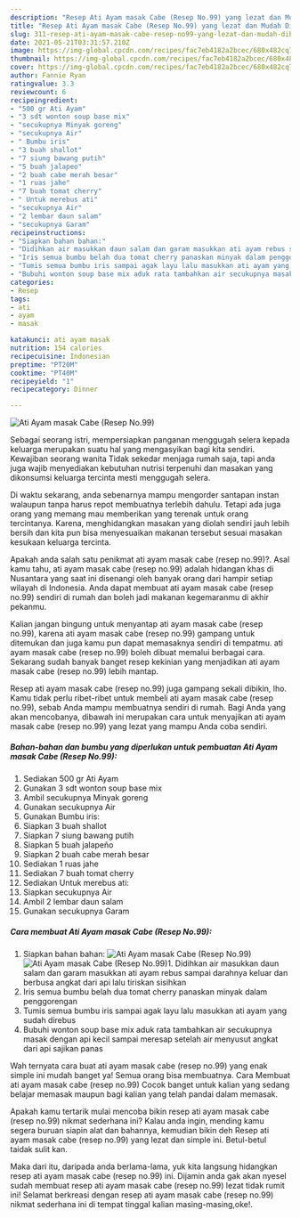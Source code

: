 ```yaml
---
description: "Resep Ati Ayam masak Cabe (Resep No.99) yang lezat dan Mudah Dibuat"
title: "Resep Ati Ayam masak Cabe (Resep No.99) yang lezat dan Mudah Dibuat"
slug: 311-resep-ati-ayam-masak-cabe-resep-no99-yang-lezat-dan-mudah-dibuat
date: 2021-05-21T03:31:57.210Z
image: https://img-global.cpcdn.com/recipes/fac7eb4182a2bcec/680x482cq70/ati-ayam-masak-cabe-resep-no99-foto-resep-utama.jpg
thumbnail: https://img-global.cpcdn.com/recipes/fac7eb4182a2bcec/680x482cq70/ati-ayam-masak-cabe-resep-no99-foto-resep-utama.jpg
cover: https://img-global.cpcdn.com/recipes/fac7eb4182a2bcec/680x482cq70/ati-ayam-masak-cabe-resep-no99-foto-resep-utama.jpg
author: Fannie Ryan
ratingvalue: 3.3
reviewcount: 6
recipeingredient:
- "500 gr Ati Ayam"
- "3 sdt wonton soup base mix"
- "secukupnya Minyak goreng"
- "secukupnya Air"
- " Bumbu iris"
- "3 buah shallot"
- "7 siung bawang putih"
- "5 buah jalapeo"
- "2 buah cabe merah besar"
- "1 ruas jahe"
- "7 buah tomat cherry"
- " Untuk merebus ati"
- "secukupnya Air"
- "2 lembar daun salam"
- "secukupnya Garam"
recipeinstructions:
- "Siapkan bahan bahan:"
- "Didihkan air masukkan daun salam dan garam masukkan ati ayam rebus sampai darahnya keluar dan berbusa angkat dari api lalu tiriskan sisihkan"
- "Iris semua bumbu belah dua tomat cherry panaskan minyak dalam penggorengan"
- "Tumis semua bumbu iris sampai agak layu lalu masukkan ati ayam yang sudah direbus"
- "Bubuhi wonton soup base mix aduk rata tambahkan air secukupnya masak dengan api kecil sampai meresap setelah air menyusut angkat dari api sajikan panas"
categories:
- Resep
tags:
- ati
- ayam
- masak

katakunci: ati ayam masak 
nutrition: 154 calories
recipecuisine: Indonesian
preptime: "PT20M"
cooktime: "PT40M"
recipeyield: "1"
recipecategory: Dinner

---
```



![Ati Ayam masak Cabe (Resep No.99)](https://img-global.cpcdn.com/recipes/fac7eb4182a2bcec/680x482cq70/ati-ayam-masak-cabe-resep-no99-foto-resep-utama.jpg)

Sebagai seorang istri, mempersiapkan panganan menggugah selera kepada keluarga merupakan suatu hal yang mengasyikan bagi kita sendiri. Kewajiban seorang  wanita Tidak sekedar menjaga rumah saja, tapi anda juga wajib menyediakan kebutuhan nutrisi terpenuhi dan masakan yang dikonsumsi keluarga tercinta mesti menggugah selera.

Di waktu  sekarang, anda sebenarnya mampu mengorder santapan instan walaupun tanpa harus repot membuatnya terlebih dahulu. Tetapi ada juga orang yang memang mau memberikan yang terenak untuk orang tercintanya. Karena, menghidangkan masakan yang diolah sendiri jauh lebih bersih dan kita pun bisa menyesuaikan makanan tersebut sesuai masakan kesukaan keluarga tercinta. 



Apakah anda salah satu penikmat ati ayam masak cabe (resep no.99)?. Asal kamu tahu, ati ayam masak cabe (resep no.99) adalah hidangan khas di Nusantara yang saat ini disenangi oleh banyak orang dari hampir setiap wilayah di Indonesia. Anda dapat membuat ati ayam masak cabe (resep no.99) sendiri di rumah dan boleh jadi makanan kegemaranmu di akhir pekanmu.

Kalian jangan bingung untuk menyantap ati ayam masak cabe (resep no.99), karena ati ayam masak cabe (resep no.99) gampang untuk ditemukan dan juga kamu pun dapat memasaknya sendiri di tempatmu. ati ayam masak cabe (resep no.99) boleh dibuat memalui berbagai cara. Sekarang sudah banyak banget resep kekinian yang menjadikan ati ayam masak cabe (resep no.99) lebih mantap.

Resep ati ayam masak cabe (resep no.99) juga gampang sekali dibikin, lho. Kamu tidak perlu ribet-ribet untuk membeli ati ayam masak cabe (resep no.99), sebab Anda mampu membuatnya sendiri di rumah. Bagi Anda yang akan mencobanya, dibawah ini merupakan cara untuk menyajikan ati ayam masak cabe (resep no.99) yang lezat yang mampu Anda coba sendiri.

<!--inarticleads1-->

##### Bahan-bahan dan bumbu yang diperlukan untuk pembuatan Ati Ayam masak Cabe (Resep No.99):

1. Sediakan 500 gr Ati Ayam
1. Gunakan 3 sdt wonton soup base mix
1. Ambil secukupnya Minyak goreng
1. Gunakan secukupnya Air
1. Gunakan  Bumbu iris:
1. Siapkan 3 buah shallot
1. Siapkan 7 siung bawang putih
1. Siapkan 5 buah jalapeño
1. Siapkan 2 buah cabe merah besar
1. Sediakan 1 ruas jahe
1. Sediakan 7 buah tomat cherry
1. Sediakan  Untuk merebus ati:
1. Siapkan secukupnya Air
1. Ambil 2 lembar daun salam
1. Gunakan secukupnya Garam




<!--inarticleads2-->

##### Cara membuat Ati Ayam masak Cabe (Resep No.99):

1. Siapkan bahan bahan:
<img src="https://img-global.cpcdn.com/steps/b5d270b9029bc0fd/160x128cq70/ati-ayam-masak-cabe-resep-no99-langkah-memasak-1-foto.jpg" alt="Ati Ayam masak Cabe (Resep No.99)"><img src="https://img-global.cpcdn.com/steps/06a26a9b30d263a3/160x128cq70/ati-ayam-masak-cabe-resep-no99-langkah-memasak-1-foto.jpg" alt="Ati Ayam masak Cabe (Resep No.99)">1. Didihkan air masukkan daun salam dan garam masukkan ati ayam rebus sampai darahnya keluar dan berbusa angkat dari api lalu tiriskan sisihkan
1. Iris semua bumbu belah dua tomat cherry panaskan minyak dalam penggorengan
1. Tumis semua bumbu iris sampai agak layu lalu masukkan ati ayam yang sudah direbus
1. Bubuhi wonton soup base mix aduk rata tambahkan air secukupnya masak dengan api kecil sampai meresap setelah air menyusut angkat dari api sajikan panas




Wah ternyata cara buat ati ayam masak cabe (resep no.99) yang enak simple ini mudah banget ya! Semua orang bisa membuatnya. Cara Membuat ati ayam masak cabe (resep no.99) Cocok banget untuk kalian yang sedang belajar memasak maupun bagi kalian yang telah pandai dalam memasak.

Apakah kamu tertarik mulai mencoba bikin resep ati ayam masak cabe (resep no.99) nikmat sederhana ini? Kalau anda ingin, mending kamu segera buruan siapin alat dan bahannya, kemudian bikin deh Resep ati ayam masak cabe (resep no.99) yang lezat dan simple ini. Betul-betul taidak sulit kan. 

Maka dari itu, daripada anda berlama-lama, yuk kita langsung hidangkan resep ati ayam masak cabe (resep no.99) ini. Dijamin anda gak akan nyesel sudah membuat resep ati ayam masak cabe (resep no.99) lezat tidak rumit ini! Selamat berkreasi dengan resep ati ayam masak cabe (resep no.99) nikmat sederhana ini di tempat tinggal kalian masing-masing,oke!.

